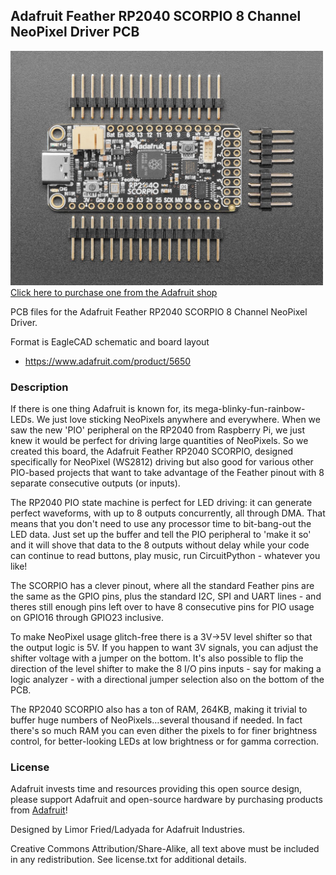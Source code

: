 ## Adafruit Feather RP2040 SCORPIO 8 Channel NeoPixel Driver PCB

<a href="http://www.adafruit.com/products/5650"><img src="assets/5650.jpg?raw=true" width="500px"><br/>
Click here to purchase one from the Adafruit shop</a>

PCB files for the Adafruit Feather RP2040 SCORPIO 8 Channel NeoPixel Driver. 

Format is EagleCAD schematic and board layout
* https://www.adafruit.com/product/5650

### Description

If there is one thing Adafruit is known for, its mega-blinky-fun-rainbow-LEDs. We just love sticking NeoPixels anywhere and everywhere. When we saw the new 'PIO' peripheral on the RP2040 from Raspberry Pi, we just knew it would be perfect for driving large quantities of NeoPixels. So we created this board, the Adafruit Feather RP2040 SCORPIO, designed specifically for NeoPixel (WS2812) driving but also good for various other PIO-based projects that want to take advantage of the Feather pinout with 8 separate consecutive outputs (or inputs).

The RP2040 PIO state machine is perfect for LED driving: it can generate perfect waveforms, with up to 8 outputs concurrently, all through DMA. That means that you don't need to use any processor time to bit-bang-out the LED data. Just set up the buffer and tell the PIO peripheral to 'make it so' and it will shove that data to the 8 outputs without delay while your code can continue to read buttons, play music, run CircuitPython - whatever you like!

The SCORPIO has a clever pinout, where all the standard Feather pins are the same as the GPIO pins, plus the standard I2C, SPI and UART lines - and theres still enough pins left over to have 8 consecutive pins for PIO usage on GPIO16 through GPIO23 inclusive.

To make NeoPixel usage glitch-free there is a 3V->5V level shifter so that the output logic is 5V. If you happen to want 3V signals, you can adjust the shifter voltage with a jumper on the bottom. It's also possible to flip the direction of the level shifter to make the 8 I/O pins inputs - say for making a logic analyzer - with a directional jumper selection also on the bottom of the PCB.

The RP2040 SCORPIO also has a ton of RAM, 264KB, making it trivial to buffer huge numbers of NeoPixels…several thousand if needed. In fact there's so much RAM you can even dither the pixels to for finer brightness control, for better-looking LEDs at low brightness or for gamma correction.

### License

Adafruit invests time and resources providing this open source design, please support Adafruit and open-source hardware by purchasing products from [Adafruit](https://www.adafruit.com)!

Designed by Limor Fried/Ladyada for Adafruit Industries.

Creative Commons Attribution/Share-Alike, all text above must be included in any redistribution. 
See license.txt for additional details.
